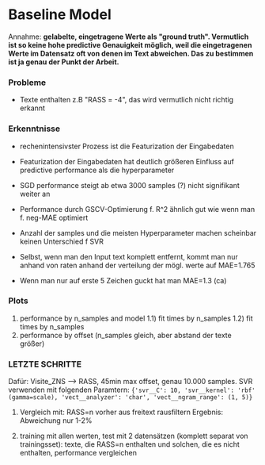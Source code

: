 Baseline Model
====

Annahme: **gelabelte, eingetragene Werte als "ground truth". Vermutlich ist so keine hohe predictive Genauigkeit möglich, weil die eingetragenen Werte im Datensatz oft von denen im Text abweichen. Das zu bestimmen ist ja genau der Punkt der Arbeit.**

### Probleme
* Texte enthalten z.B "RASS = -4", das wird vermutlich nicht richtig erkannt

### Erkenntnisse
* rechenintensivster Prozess ist die Featurization der Eingabedaten
* Featurization der Eingabedaten hat deutlich größeren Einfluss auf predictive performance als die hyperparameter
* SGD performance steigt ab etwa 3000 samples (?) nicht signifikant weiter an
* Performance durch GSCV-Optimierung f. R^2 ähnlich gut wie wenn man f. neg-MAE optimiert
* Anzahl der samples und die meisten Hyperparameter machen scheinbar keinen Unterschied f SVR

* Selbst, wenn man den Input text komplett entfernt, kommt man nur anhand von raten anhand der verteilung der mögl. werte auf MAE=1.765
* Wenn man nur auf erste 5 Zeichen guckt hat man MAE=1.3 (ca)

### Plots
1) performance by n_samples and model
1.1) fit times by n_samples
1.2) fit times by n_samples
2) performance by offset (n_samples gleich, aber abstand der texte größer)


### LETZTE SCHRITTE
Dafür: Visite_ZNS --> RASS, 45min max offset, genau 10.000 samples.
SVR verwenden mit folgenden Paramtern:
`{'svr__C': 10, 'svr__kernel': 'rbf' (gamma=scale), 'vect__analyzer': 'char', 'vect__ngram_range': (1, 5)}`

1) Vergleich mit: RASS=n vorher aus freitext rausfiltern
Ergebnis: Abweichung nur 1-2%

2) training mit allen werten, test mit 2 datensätzen (komplett separat von trainingsset): texte, die RASS=n enthalten und solchen, die es nicht enthalten, performance vergleichen